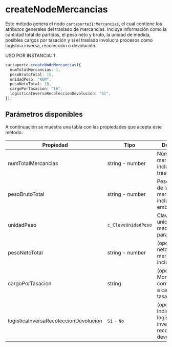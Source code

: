 # createNodeMercancias

Este método genera el nodo `cartaporte31:Mercancias`, el cual contiene los atributos generales del traslado de mercancías.
Incluye información como la cantidad total de partidas, el peso neto y bruto, la unidad de medida, posibles cargos por tasación y si el traslado involucra procesos como logística inversa, recolección o devolución.

USO POR INSTANCIA: 1

```ts
cartaporte.createNodeMercancias({
  numTotalMercancias: 1,
  pesoBrutoTotal: 15,
  unidadPeso: "KGM",
  pesoNetoTotal: 18,
  cargoPorTasacion: "16",
  logisticaInversaRecoleccionDevolucion: "Sí",
});
```

## Parámetros disponibles

A continuación se muestra una tabla con las propiedades que acepta este método:

| Propiedad                             | Tipo                | Descripción                                                           |
| ------------------------------------- | ------------------- | --------------------------------------------------------------------- |
| numTotalMercancias                    | string - number     | Número total de mercancías incluidas en el traslado.                  |
| pesoBrutoTotal                        | string - number     | Peso bruto total de las mercancías, incluyendo embalaje.              |
| unidadPeso                            | `c_ClaveUnidadPeso` | Clave de la unidad de medida utilizada para los pesos.                |
| pesoNetoTotal                         | string - number     | (opcional) Peso neto total de las mercancías, sin incluir embalaje.   |
| cargoPorTasacion                      | string              | (opcional) Monto correspondiente a cargos por tasación.               |
| logisticaInversaRecoleccionDevolucion | `Sí` - `No`         | (opcional) Indica si hay logística inversa, recolección o devolución. |

<!-- ## Lista de errores

Vaya a la seccion <a href="/docs/v3.0/validador/lista-de-errores#mercancias">`Lista de errores:Mercancias`</a> para tener la lista de errores que se puede generar.
 -->
